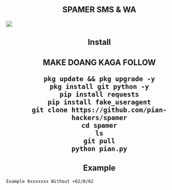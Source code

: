 <h2 align="center"> SPAMER SMS & WA </h2>
<img src="https://github.com/pian-hackers/blob/984c1ebb7dcd4cd40e8a4746e91294c6656c3786/20221119-WA0067.jpg" />

<h2 align="center"> Install </h2>

<h2 align="center"> MAKE DOANG KAGA FOLLOW 

```
pkg update && pkg upgrade -y
pkg install git python -y
pip install requests
pip install fake_useragent
git clone https://github.com/pian-hackers/spamer
cd spamer
ls
git pull
python pian.py
```
<h2 align="center"> Example </h2>

```
Example 8xxxxxxx Without +62/0/62
```

